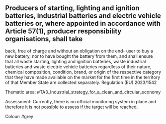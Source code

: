 ## Producers of starting, lighting and ignition batteries, industrial batteries and electric vehicle batteries or, where appointed in accordance with Article 57(1), producer responsibility organisations, shall take
back, free of charge and without an obligation on the end- user to buy a new battery, nor to have bought the battery from them, and shall ensure that all
waste starting, lighting and ignition batteries, waste industrial batteries and waste electric vehicle batteries regardless of their nature, chemical composition, condition, brand, or origin of the respective category that they have made available on the market for the first time in the territory of that Member State are collected separately.
Regulation (EU) 2023/1542

Thematic area: #TA3_Industrial_strategy_for_a_clean_and_circular_economy

Assessment: Currently, there is no official monitoring system in place and therefore it is not possible to assess if the target will be reached.

Colour: #grey